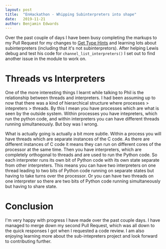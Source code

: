 ```yaml
---
layout: post
title:  "EnHackathon - Whipping Subinterpreters into shape"
date:   2019-11-21
author: Benjamin Edwards
---
```


Over the past couple of days I have been busy completing the markups to my Pull Request for my changes to [Get Type Hints]() and learning lots about subinterpreters (including that it's not subinterpretors). After helping Lewis debug and test his code for `channel_list_interpreters()` I set out to find another issue in the module to work on. 


# Threads vs Interpreters

One of the more interesting things I learnt while talking to Phil is the relationship between threads and interpreters. I had been assuming up to now that there was a kind of hierarchical structure where processes > intepreters > threads. By this I mean you have processes which are what is seen by the outside system. Within processes you have intepreters, which run the python code, and within interpreters you can have different threads running simultaneously. But boy was I wrong.

What is actually going is actually a bit more subtle. Within a process you will have threads which are separate instances of the C code. As there are different instances of C code it means they can run on different cores of the processor at the same time. Then you have interpreters, which are completely orthogonal to threads and are used to run the Python code. So each interpreter runs its own bit of Python code with its own state separate from other interpreters. This means you can have two interpreters on one thread leading to two bits of Python code running on separate states but having to take turns over the processor. Or you can have two threads on one interpreter so there are two bits of Python code running simultaneously but having to share state. 


# Conclusion

I'm very happy with progress I have made over the past couple days. I have managed to merge down my second Pull Request, which was all down to the quick responses I got when I requested a code review. I am also enjoying learning more about the sub-intepreters project and look forward to contributing further.
